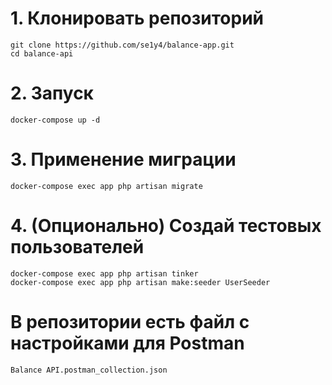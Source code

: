 # 1. Клонировать репозиторий
```
git clone https://github.com/se1y4/balance-app.git
cd balance-api
```
# 2. Запуск
```
docker-compose up -d
```
# 3. Применение миграции
```
docker-compose exec app php artisan migrate
```
# 4. (Опционально) Создай тестовых пользователей
```
docker-compose exec app php artisan tinker
docker-compose exec app php artisan make:seeder UserSeeder
```
# В репозитории есть файл с настройками для Postman
```
Balance API.postman_collection.json
```
